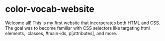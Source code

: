 # color-vocab-website
Welcome all! This is my first website that incorperates both HTML and CSS. The goal was to become familiar with CSS selectors like targeting html elements, .classes, #main-ids, p[attributes], and more.
